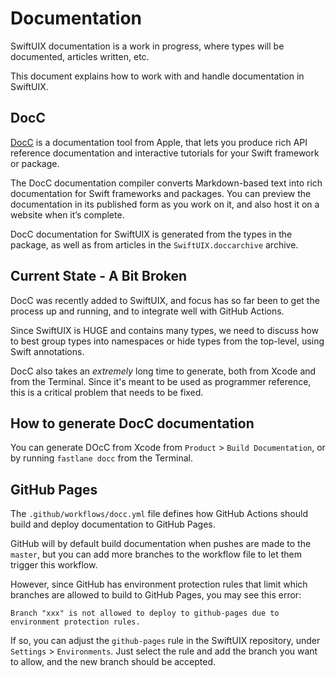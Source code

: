 # Documentation

SwiftUIX documentation is a work in progress, where types will be documented, articles written, etc.

This document explains how to work with and handle documentation in SwiftUIX.


## DocC

[DocC][DocC] is a documentation tool from Apple, that lets you produce rich API reference documentation and interactive tutorials for your Swift framework or package.

The DocC documentation compiler converts Markdown-based text into rich documentation for Swift frameworks and packages. You can preview the documentation in its published form as you work on it, and also host it on a website when it’s complete.

DocC documentation for SwiftUIX is generated from the types in the package, as well as from articles in the `SwiftUIX.doccarchive` archive.


## Current State - A Bit Broken

DocC was recently added to SwiftUIX, and focus has so far been to get the process up and running, and to integrate well with GitHub Actions.

Since SwiftUIX is HUGE and contains many types, we need to discuss how to best group types into namespaces or hide types from the top-level, using Swift annotations.

DocC also takes an *extremely* long time to generate, both from Xcode and from the Terminal. Since it's meant to be used as programmer reference, this is a critical problem that needs to be fixed.


## How to generate DocC documentation

You can generate DOcC from Xcode from `Product` > `Build Documentation`, or by running `fastlane docc` from the Terminal.


## GitHub Pages

The `.github/workflows/docc.yml` file defines how GitHub Actions should build and deploy documentation to GitHub Pages.

GitHub will by default build documentation when pushes are made to the `master`, but you can add more branches to the workflow file to let them trigger this workflow.

However, since GitHub has environment protection rules that limit which branches are allowed to build to GitHub Pages, you may see this error:

```
Branch "xxx" is not allowed to deploy to github-pages due to environment protection rules.
``` 

If so, you can adjust the `github-pages` rule in the SwiftUIX repository, under `Settings` > `Environments`. Just select the rule and add the branch you want to allow, and the new branch should be accepted.


[DocC]: https://www.swift.org/documentation/docc/
